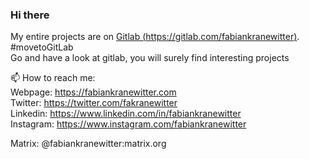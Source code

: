 ### Hi there


My entire projects are on [Gitlab (https://gitlab.com/fabiankranewitter)](https://gitlab.com/fabiankranewitter). \#movetoGitLab  
Go and have a look at gitlab, you will surely find interesting projects


📫 How to reach me:  
Webpage: https://fabiankranewitter.com  
Twitter: https://twitter.com/fakranewitter  
Linkedin: https://www.linkedin.com/in/fabiankranewitter  
Instagram: https://www.instagram.com/fabiankranewitter  

Matrix: @fabiankranewitter:matrix.org
